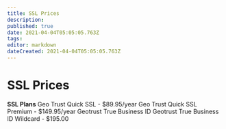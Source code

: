 ```yaml
---
title: SSL Prices
description: 
published: true
date: 2021-04-04T05:05:05.763Z
tags: 
editor: markdown
dateCreated: 2021-04-04T05:05:05.763Z
---
```


# SSL Prices

**SSL Plans**
Geo Trust Quick SSL - $89.95/year
Geo Trust Quick SSL Premium - $149.95/year
Geotrust True Business ID 
Geotrust True Business ID Wildcard - $195.00